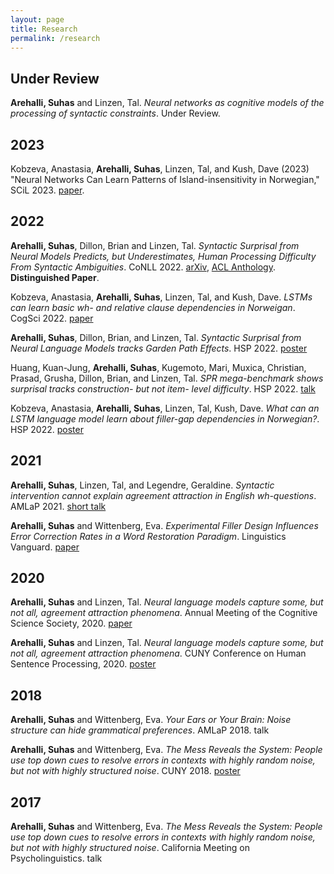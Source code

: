 ```yaml
---
layout: page
title: Research
permalink: /research
---
```


## Under Review
**Arehalli, Suhas** and Linzen, Tal. *Neural networks as cognitive models of the processing of syntactic constraints*. Under Review.

## 2023
Kobzeva, Anastasia, **Arehalli, Suhas**, Linzen, Tal, and Kush, Dave (2023) "Neural Networks Can Learn Patterns of Island-insensitivity in Norwegian," SCiL 2023. [paper](https://scholarworks.umass.edu/scil/vol6/iss1/17/).

## 2022
**Arehalli, Suhas**, Dillon, Brian and Linzen, Tal. *Syntactic Surprisal from Neural Models Predicts, but Underestimates, Human Processing Difficulty From Syntactic Ambiguities*. CoNLL 2022. [arXiv](https://arxiv.org/abs/2210.12187), [ACL Anthology](https://aclanthology.org/2022.conll-1.20/). **Distinguished Paper**. 

Kobzeva, Anastasia, **Arehalli, Suhas**, Linzen, Tal, and Kush, Dave. *LSTMs can learn basic wh- and relative clause dependencies in Norweigan*. CogSci 2022. [paper](psyarxiv.com/wjavp/)

**Arehalli, Suhas**, Dillon, Brian, and Linzen, Tal. *Syntactic Surprisal from Neural Language Models tracks Garden Path Effects*. HSP 2022. [poster](https://oxford-abstracts.s3.amazonaws.com/e4a2e0bf-f58c-4c0e-ba7b-a91ffc7aa9e8.pdf)

Huang, Kuan-Jung, **Arehalli, Suhas**, Kugemoto, Mari, Muxica, Christian, Prasad, Grusha, Dillon, Brian, and Linzen, Tal. *SPR mega-benchmark shows surprisal tracks construction- but not item- level difficulty*. HSP 2022. [talk](https://d3ijlhudpq9yjw.cloudfront.net/73865ff2-7298-4a7a-b2db-a560917a7d6a.pdf)

Kobzeva, Anastasia, **Arehalli, Suhas**, Linzen, Tal, Kush, Dave. *What can an LSTM language model learn about filler-gap dependencies in Norwegian?*. HSP 2022. [poster](https://d3ijlhudpq9yjw.cloudfront.net/3a32bae8-631c-4f43-b018-576232f98465.pdf)

## 2021
**Arehalli, Suhas**, Linzen, Tal, and Legendre, Geraldine. *Syntactic intervention cannot explain agreement attraction in English wh-questions*. AMLaP 2021. [short talk](https://amlap2021.github.io/program/204.pdf)

**Arehalli, Suhas** and Wittenberg, Eva. *Experimental Filler Design Influences Error Correction Rates in a Word Restoration Paradigm*. Linguistics Vanguard. [paper](https://www.degruyter.com/document/doi/10.1515/lingvan-2020-0052/html)

## 2020
**Arehalli, Suhas** and Linzen, Tal. *Neural language models capture some, but not all, agreement attraction phenomena*. Annual Meeting of the Cognitive Science Society, 2020. [paper](https://psyarxiv.com/97qcg)

**Arehalli, Suhas** and Linzen, Tal. *Neural language models capture some, but not all, agreement attraction phenomena*. CUNY Conference on Human Sentence Processing, 2020. [poster](https://osf.io/zmgdy)

## 2018

**Arehalli, Suhas** and Wittenberg, Eva. *Your Ears or Your Brain: Noise structure can hide grammatical preferences*. AMLaP 2018. talk

**Arehalli, Suhas** and Wittenberg, Eva. *The Mess Reveals the System: People use top down cues to resolve errors in contexts with highly random noise, but not with highly structured noise*. CUNY 2018. [poster](https://osf.io/6kqay)

## 2017
**Arehalli, Suhas** and Wittenberg, Eva. *The Mess Reveals the System: People use top down cues to resolve errors in contexts with highly random noise, but not with highly structured noise*. California Meeting on Psycholinguistics. talk
